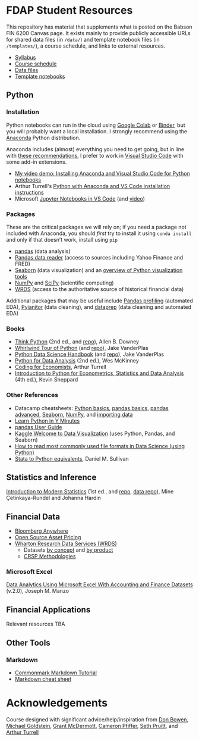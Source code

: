 # FDAP Student Resources

This repository has material that supplements what is posted on the Babson FIN 6200 Canvas page. It exists mainly to provide publicly accessible URLs for shared data files (in `/data/`) and template notebook files (in `/templates/`), a course schedule, and links to external resources.

- [Syllabus](syllabus/fin6200syllabus.pdf)
- [Course schedule](schedule)
- [Data files](data)
- [Template notebooks](templates)

## Python

### Installation
Python notebooks can run in the cloud using [Google Colab](https://colab.research.google.com) or [Binder](https://mybinder.org), but you will probably want a local installation. I strongly recommend using the [Anaconda](https://www.anaconda.com/products/individual) Python distribution.

Anaconda includes (almost) everything you need to get going, but in line with [these recommendations](https://aeturrell.github.io/coding-for-economists/code-preliminaries.html#installing-an-integrated-development-environment-ide), I prefer to work in [Visual Studio Code](https://code.visualstudio.com) with some add-in extensions.
- [My video demo: Installing Anaconda and Visual Studio Code for Python notebooks](https://www.youtube.com/watch?v=jY0o1nkW0ow)
- Arthur Turrell's [Python with Anaconda and VS Code installation instructions](https://aeturrell.github.io/coding-for-economists/code-preliminaries.html#installing-python)
- Microsoft [Jupyter Notebooks in VS Code](https://code.visualstudio.com/docs/datascience/jupyter-notebooks) (and [video](https://channel9.msdn.com/Shows/Visual-Studio-Toolbox/Getting-Started-with-Jupyter-Notebooks-in-VS-Code))

### Packages
These are the critical packages we will rely on; if you need a package not included with Anaconda, you should *first* try to install it using `conda install` and only if that doesn’t work, install using `pip`
- [pandas](https://pandas.pydata.org) (data analysis)
- [Pandas data reader](https://pydata.github.io/pandas-datareader/) (access to sources including Yahoo Finance and FRED)
- [Seaborn](https://seaborn.pydata.org) (data visualization) and an [overview of Python visualization tools](https://pbpython.com/visualization-tools-1.html)
- [NumPy](https://numpy.org) and [SciPy](https://www.scipy.org) (scientific computing)
- [WRDS](https://github.com/wharton/wrds) (access to the authoritative source of historical financial data)

Additional packages that may be useful include [Pandas profiling](https://github.com/pandas-profiling/pandas-profiling) (automated EDA), [Pyjanitor](https://pyjanitor.readthedocs.io) (data cleaning), and [dataprep](https://pypi.org/project/dataprep/) (data cleaning and automated EDA)

### Books
- [Think Python](https://greenteapress.com/wp/think-python-2e/) (2nd ed., and [repo](https://github.com/AllenDowney/ThinkPython2)), Allen B. Downey
- [Whirlwind Tour of Python](https://jakevdp.github.io/WhirlwindTourOfPython/) (and [repo](https://github.com/jakevdp/WhirlwindTourOfPython)), Jake VanderPlas
- [Python Data Science Handbook](https://jakevdp.github.io/PythonDataScienceHandbook/) (and [repo](https://github.com/jakevdp/PythonDataScienceHandbook)), Jake VanderPlas
- [Python for Data Analysis](https://amzn.to/3joJQAa) (2nd ed.), Wes McKinney
- [Coding for Economists](https://aeturrell.github.io/coding-for-economists/), Arthur Turrell
- [Introduction to Python for Econometrics, Statistics and Data Analysis](https://www.kevinsheppard.com/teaching/python/notes/) (4th ed.), Kevin Sheppard

### Other References
- Datacamp cheatsheets: [Python basics](cheatsheets/pythonbasics.pdf), [pandas basics](cheatsheets/pandasbasics.pdf), [pandas advanced](cheatsheets/pandas.pdf), [Seaborn](cheatsheets/seaborn.pdf), [NumPy](cheatsheets/numpy.pdf), and [importing data](cheatsheets/importingdata.pdf)
- [Learn Python in Y Minutes](https://learnxinyminutes.com/docs/python/)
- [pandas User Guide](https://pandas.pydata.org/pandas-docs/stable/user_guide/)
- [Kaggle Welcome to Data Visualization](https://www.kaggle.com/residentmario/welcome-to-data-visualization) (uses Python, Pandas, and Seaborn)
- [How to read most commonly used file formats in Data Science (using Python)](https://www.analyticsvidhya.com/blog/2017/03/read-commonly-used-formats-using-python/)
- [Stata to Python equivalents](http://www.danielmsullivan.com/pages/tutorial_stata_to_python.html), Daniel M. Sullivan

## Statistics and Inference

[Introduction to Modern Statistics](https://openintro-ims.netlify.app/) (1st ed., and [repo](https://github.com/openintrostat/ims), [data repo](https://github.com/OpenIntroStat/openintro)), Mine Çetinkaya-Rundel and Johanna Hardin

## Financial Data
- [Bloomberg Anywhere](https://bba.bloomberg.com)
- [Open Source Asset Pricing](https://www.openassetpricing.com/data/)
- [Wharton Research Data Services (WRDS)](http://wrds.wharton.upenn.edu/)
  - Datasets [by concept](https://wrds-www.wharton.upenn.edu/pages/browse-data-concept/) and [by product](https://wrds-www.wharton.upenn.edu/users/products/)
  - [CRSP Methodologies](http://www.crsp.org/products/documentation/crsp-calculations)

### Microsoft Excel

[Data Analytics Using Microsoft Excel With Accounting and Finance Datasets](https://students.flatworldknowledge.com/course/2598350) (v.2.0), Joseph M. Manzo


## Financial Applications

Relevant resources TBA

## Other Tools

### Markdown
- [Commonmark Markdown Tutorial](https://commonmark.org/help/tutorial/)
- [Markdown cheat sheet](https://www.markdownguide.org/cheat-sheet/)


# Acknowledgements
Course designed with significant advice/help/inspiration from [Don Bowen](https://bowen.finance), [Michael Goldstein](https://faculty.babson.edu/goldstein/), [Grant McDermott](https://grantmcdermott.com), [Cameron Pfiffer](https://cameron.pfiffer.org), [Seth Pruitt](https://sethpruitt.net/), and [Arthur Turrell](http://aeturrell.com)
